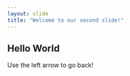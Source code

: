 ```yaml
---
layout: slide
title: "Welcome to our second slide!"
---
```

## Hello World
Use the left arrow to go back!
